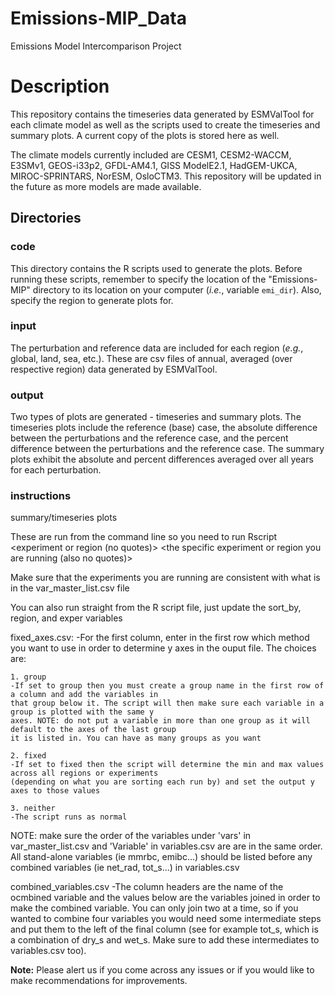 # Emissions-MIP_Data
Emissions Model Intercomparison Project

# Description
This repository contains the timeseries data generated by ESMValTool for each climate model as well as the scripts used to create the timeseries and summary plots. A current copy of the plots is stored here as well.

The climate models currently included are CESM1, CESM2-WACCM, E3SMv1, GEOS-i33p2, GFDL-AM4.1, GISS ModelE2.1, HadGEM-UKCA, MIROC-SPRINTARS, NorESM, OsloCTM3. This repository will be updated in the future as more models are made available.

## Directories
### code
This directory contains the R scripts used to generate the plots. Before running these scripts, remember to specify the location of the "Emissions-MIP" directory to its location on your computer (*i.e.*, variable `emi_dir`). Also, specify the region to generate plots for.

### input
The perturbation and reference data are included for each region (*e.g.*, global, land, sea, etc.). These are csv files of annual, averaged (over respective region) data generated by ESMValTool.

### output
Two types of plots are generated - timeseries and summary plots. The timeseries plots include the reference (base) case, the absolute difference between the perturbations and the reference case, and the percent difference between the perturbations and the reference case. The summary plots exhibit the absolute and percent differences averaged over all years for each perturbation.

### instructions

summary/timeseries plots

  These are run from the command line so you need to run Rscript <name of script> <experiment or region (no quotes)> <the specific experiment or region you are running (also no quotes)>
  
  Make sure that the experiments you are running are consistent with what is in the var_master_list.csv file
  
  You can also run straight from the R script file, just update the sort_by, region, and exper variables

fixed_axes.csv:
	-For the first column, enter in the first row which method you want to use in order to determine y axes 
	in the ouput file. The choices are:

	1. group
	-If set to group then you must create a group name in the first row of a column and add the variables in
	that group below it. The script will then make sure each variable in a group is plotted with the same y 
	axes. NOTE: do not put a variable in more than one group as it will default to the axes of the last group
	it is listed in. You can have as many groups as you want

	2. fixed
	-If set to fixed then the script will determine the min and max values across all regions or experiments
	(depending on what you are sorting each run by) and set the output y axes to those values

	3. neither
	-The script runs as normal

NOTE: make sure the order of the variables under 'vars' in var_master_list.csv and 'Variable' in           variables.csv are are in the same order. All stand-alone variables (ie mmrbc, emibc...) should       be listed before any combined variables (ie net_rad, tot_s...) in variables.csv

combined_variables.csv
	-The column headers are the name of the ocmbined variable and the values below are the variables     joined in
	 order to make the combined variable. You can only join two at a time, so if you wanted to combine    four 
	 variables you would need some intermediate steps and put them to the left of the final column (see    for example tot_s, which is a combination of dry_s and wet_s. Make sure to add these intermediates    to variables.csv too).


**Note:** Please alert us if you come across any issues or if you would like to make recommendations for improvements.
